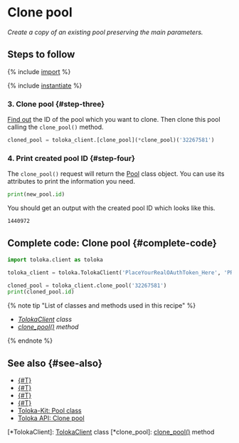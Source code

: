 # Clone pool

_Create a copy of an existing pool preserving the main parameters._

## Steps to follow

{% include [import](../_includes/recipes/import.md) %}

{% include [instantiate](../_includes/recipes/instantiate.md) %}

### 3. Clone pool {#step-three}

[Find out](./get-pools.md) the ID of the pool which you want to clone. Then clone this pool calling the `clone_pool()` method.

```python
cloned_pool = toloka_client.[clone_pool](*clone_pool)('32267581')
```

### 4. Print created pool ID {#step-four}

The `clone_pool()` request will return the [Pool](../reference/toloka.client.pool.Pool.md) class object. You can use its attributes to print the information you need.

```python
print(new_pool.id)
```

You should get an output with the created pool ID which looks like this.

```bash
1440972
```

## Complete code: Clone pool {#complete-code}

```python
import toloka.client as toloka

toloka_client = toloka.TolokaClient('PlaceYourRealOAuthToken_Here', 'PRODUCTION')

cloned_pool = toloka_client.clone_pool('32267581')
print(cloned_pool.id)
```

{% note tip "List of classes and methods used in this recipe" %}

- _[TolokaClient](../reference/toloka.client.TolokaClient.md) class_
- _[clone_pool()](../reference/toloka.client.TolokaClient.clone_pool.md) method_

{% endnote %}

## See also {#see-also}

- [{#T}](../../guide/concepts/overview.md)
- [{#T}](./learn-basics.md)
- [{#T}](./use-cases.md)
- [{#T}](./get-pools.md)
- [Toloka-Kit: Pool class](../reference/toloka.client.pool.Pool.md)
- [Toloka API: Clone pool](https://toloka.ai/docs/api/api-reference/#post-/pools/-id-/clone)

[*TolokaClient]: [TolokaClient](../reference/toloka.client.TolokaClient.md) class
[*clone_pool]: [clone_pool()](../reference/toloka.client.TolokaClient.clone_pool.md) method